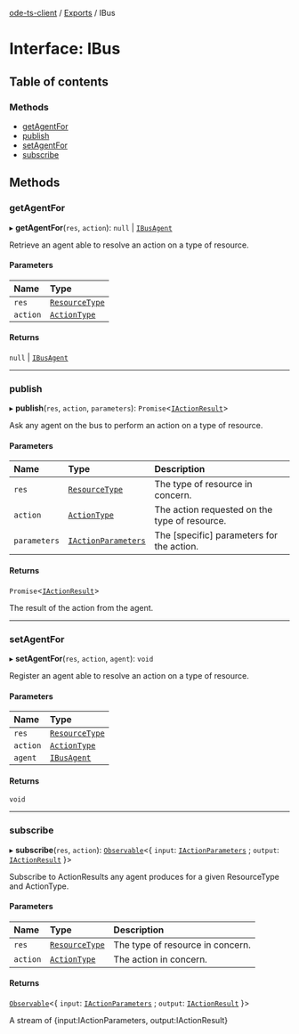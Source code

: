 [ode-ts-client](../README.md) / [Exports](../modules.md) / IBus

# Interface: IBus

## Table of contents

### Methods

- [getAgentFor](IBus.md#getagentfor)
- [publish](IBus.md#publish)
- [setAgentFor](IBus.md#setagentfor)
- [subscribe](IBus.md#subscribe)

## Methods

### getAgentFor

▸ **getAgentFor**(`res`, `action`): ``null`` \| [`IBusAgent`](IBusAgent.md)

Retrieve an agent able to resolve an action on a type of resource.

#### Parameters

| Name | Type |
| :------ | :------ |
| `res` | [`ResourceType`](../modules.md#resourcetype) |
| `action` | [`ActionType`](../modules.md#actiontype) |

#### Returns

``null`` \| [`IBusAgent`](IBusAgent.md)

___

### publish

▸ **publish**(`res`, `action`, `parameters`): `Promise`<[`IActionResult`](IActionResult.md)\>

Ask any agent on the bus to perform an action on a type of resource.

#### Parameters

| Name | Type | Description |
| :------ | :------ | :------ |
| `res` | [`ResourceType`](../modules.md#resourcetype) | The type of resource in concern. |
| `action` | [`ActionType`](../modules.md#actiontype) | The action requested on the type of resource. |
| `parameters` | [`IActionParameters`](IActionParameters.md) | The [specific] parameters for the action. |

#### Returns

`Promise`<[`IActionResult`](IActionResult.md)\>

The result of the action from the agent.

___

### setAgentFor

▸ **setAgentFor**(`res`, `action`, `agent`): `void`

Register an agent able to resolve an action on a type of resource.

#### Parameters

| Name | Type |
| :------ | :------ |
| `res` | [`ResourceType`](../modules.md#resourcetype) |
| `action` | [`ActionType`](../modules.md#actiontype) |
| `agent` | [`IBusAgent`](IBusAgent.md) |

#### Returns

`void`

___

### subscribe

▸ **subscribe**(`res`, `action`): [`Observable`](../classes/RxJS.Observable.md)<{ `input`: [`IActionParameters`](IActionParameters.md) ; `output`: [`IActionResult`](IActionResult.md)  }\>

Subscribe to ActionResults any agent produces for a given ResourceType and ActionType.

#### Parameters

| Name | Type | Description |
| :------ | :------ | :------ |
| `res` | [`ResourceType`](../modules.md#resourcetype) | The type of resource in concern. |
| `action` | [`ActionType`](../modules.md#actiontype) | The action in concern. |

#### Returns

[`Observable`](../classes/RxJS.Observable.md)<{ `input`: [`IActionParameters`](IActionParameters.md) ; `output`: [`IActionResult`](IActionResult.md)  }\>

A stream of {input:IActionParameters, output:IActionResult}
